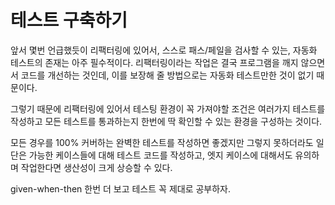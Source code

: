 # 테스트 구축하기

앞서 몇번 언급했듯이 리팩터링에 있어서, 스스로 패스/페일을 검사할 수 있는, 자동화 테스트의 존재는 아주 필수적이다. 리팩터링이라는 작업은 결국 프로그램을 깨지 않으면서 코드를 개선하는 것인데, 이를 보장해 줄 방법으로는 자동화 테스트만한 것이 없기 때문이다.

그렇기 때문에 리팩터링에 있어서 테스팅 환경이 꼭 가져야할 조건은 여러가지 테스트를 작성하고 모든 테스트를 통과하는지 한번에 딱 확인할 수 있는 환경을 구성하는 것이다.

모든 경우를 100% 커버하는 완벽한 테스트를 작성하면 좋겠지만 그렇지 못하더라도 일단은 가능한 케이스들에 대해 테스트 코드를 작성하고, 엣지 케이스에 대해서도 유의하며 작업한다면 생산성이 크게 상승할 수 있다.

given-when-then 한번 더 보고 테스트 꼭 제대로 공부하자.
